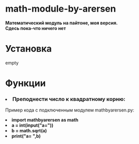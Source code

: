 # math-module-by-arersen
<b>Математический модуль на пайтоне, моя версия. </br>
Сдесь пока-что ничего нет</b>

<h1> Установка</h1>
<p>empty</p>

<h1>Функции</h1>

<h3><Li>Преподнести число к квадратному корню:</li></h3>
<p> Пример кода с подключенным модулем mathbyarersen.py:</p>
<b class="li1"><li> import mathbyarersen as math</li>
<li> a = int(input("a="))</li>
<li> b = math.sqrt(a)</li>
<li> print("a= ",b)</li></b>

